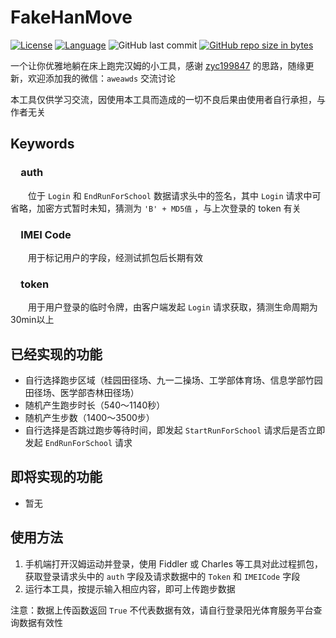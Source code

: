 # FakeHanMove

[![License](https://img.shields.io/badge/license-MIT-red.svg?colorB=D5283A#)](LICENSE)
[![Language](https://img.shields.io/badge/python-3.6-blue.svg)](https://www.python.org/)
![GitHub last commit](https://img.shields.io/github/last-commit/goolhanrry/FakeHanMove.svg)
[![GitHub repo size in bytes](https://img.shields.io/github/repo-size/goolhanrry/FakeHanMove.svg?colorB=ff7e00#)](https://github.com/goolhanrry/FakeHanMove)

一个让你优雅地躺在床上跑完汉姆的小工具，感谢 [zyc199847](https://github.com/zyc199847) 的思路，随缘更新，欢迎添加我的微信：`aweawds` 交流讨论

本工具仅供学习交流，因使用本工具而造成的一切不良后果由使用者自行承担，与作者无关

## Keywords

### &emsp;auth
&emsp;&emsp;位于 `Login` 和 `EndRunForSchool` 数据请求头中的签名，其中 `Login` 请求中可省略，加密方式暂时未知，猜测为 `'B' + MD5值` ，与上次登录的 token 有关

### &emsp;IMEI Code
&emsp;&emsp;用于标记用户的字段，经测试抓包后长期有效

### &emsp;token
&emsp;&emsp;用于用户登录的临时令牌，由客户端发起 `Login` 请求获取，猜测生命周期为30min以上

## 已经实现的功能

* 自行选择跑步区域（桂园田径场、九一二操场、工学部体育场、信息学部竹园田径场、医学部杏林田径场）
* 随机产生跑步时长（540～1140秒）
* 随机产生步数（1400～3500步）
* 自行选择是否跳过跑步等待时间，即发起 `StartRunForSchool` 请求后是否立即发起 `EndRunForSchool` 请求

## 即将实现的功能

* 暂无

## 使用方法

 1. 手机端打开汉姆运动并登录，使用 Fiddler 或 Charles 等工具对此过程抓包，获取登录请求头中的 `auth` 字段及请求数据中的 `Token` 和 `IMEICode` 字段
 2. 运行本工具，按提示输入相应内容，即可上传跑步数据
 
 注意：数据上传函数返回 `True` 不代表数据有效，请自行登录阳光体育服务平台查询数据有效性
